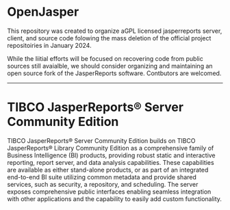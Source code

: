 # OpenJasper
This repository was created to organize aGPL licensed jasperreports server, client, and source code folowing the mass deletion of the official project repositoiries in January 2024. 

While the Iiitial efforts will be focused on recovering code from public sources still avaialble, we should consider organizing and maintaining an open source fork of the JasperReports software. Contbutors are welcomed. 

----

TIBCO JasperReports® Server Community Edition
=============================================

TIBCO JasperReports® Server Community Edition builds on TIBCO JasperReports® Library Community Edition as a comprehensive family of Business Intelligence (BI) products, providing robust static and interactive reporting, report server, and data analysis capabilities. These capabilities are available as either stand-alone products, or as part of an integrated end-to-end BI suite utilizing common metadata and provide shared services, such as security, a repository, and scheduling. The server exposes comprehensive public interfaces enabling seamless integration with other applications and the capability to easily add custom functionality.
